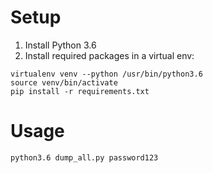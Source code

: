 # Setup

1. Install Python 3.6
2. Install required packages in a virtual env:

```
virtualenv venv --python /usr/bin/python3.6
source venv/bin/activate
pip install -r requirements.txt
```

# Usage

```
python3.6 dump_all.py password123
```